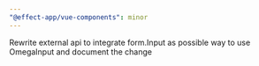 ```yaml
---
"@effect-app/vue-components": minor
---
```


Rewrite external api to integrate form.Input as possible way to use OmegaInput and document the change
